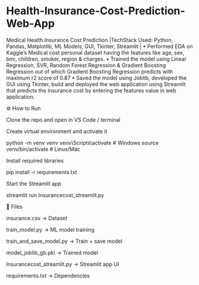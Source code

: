 # Health-Insurance-Cost-Prediction-Web-App
Medical Health Insurance Cost Prediction |TechStack Used: Python, Pandas, Matplotlib, ML Models, GUI, Tkinter, Streamlit |
•	Performed EDA on Kaggle’s Medical cost personal dataset having the features like age, sex, bmi, children, smoker, region & charges.
•	Trained the model using Linear Regression, SVR, Random Forest Regression & Gradient Boosting Regression out of which Gradient Boosting Regression predicts with maximum r2 score of 0.87
•	Saved the model using Joblib, developed the GUI using Tkinter, build and deployed the web application using Streamlit that predicts the insurance cost by entering the features value in web application.

⚙️ How to Run

Clone the repo and open in VS Code / terminal

Create virtual environment and activate it

python -m venv venv
venv\Scripts\activate   # Windows
source venv/bin/activate  # Linux/Mac

Install required libraries

pip install -r requirements.txt

Start the Streamlit app

streamlit run Insurancecost_streamlit.py

📂 Files

insurance.csv → Dataset

train_model.py → ML model training

train_and_save_model.py → Train + save model

model_joblib_gb.pkl → Trained model

Insurancecost_streamlit.py → Streamlit app UI

requirements.txt → Dependencies
